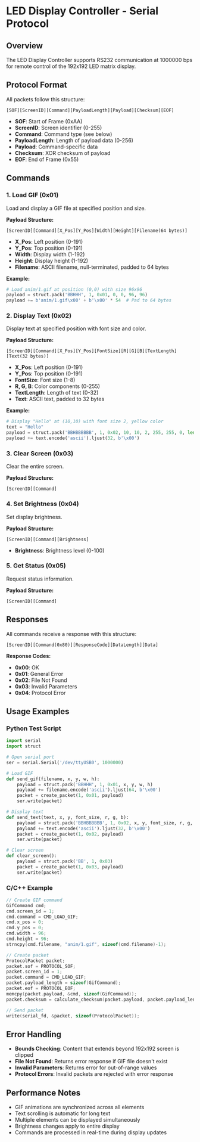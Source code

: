 # LED Display Controller - Serial Protocol

## Overview
The LED Display Controller supports RS232 communication at 1000000 bps for remote control of the 192x192 LED matrix display.

## Protocol Format
All packets follow this structure:
```
[SOF][ScreenID][Command][PayloadLength][Payload][Checksum][EOF]
```

- **SOF**: Start of Frame (0xAA)
- **ScreenID**: Screen identifier (0-255)
- **Command**: Command type (see below)
- **PayloadLength**: Length of payload data (0-256)
- **Payload**: Command-specific data
- **Checksum**: XOR checksum of payload
- **EOF**: End of Frame (0x55)

## Commands

### 1. Load GIF (0x01)
Load and display a GIF file at specified position and size.

**Payload Structure:**
```
[ScreenID][Command][X_Pos][Y_Pos][Width][Height][Filename(64 bytes)]
```

- **X_Pos**: Left position (0-191)
- **Y_Pos**: Top position (0-191)
- **Width**: Display width (1-192)
- **Height**: Display height (1-192)
- **Filename**: ASCII filename, null-terminated, padded to 64 bytes

**Example:**
```python
# Load anim/1.gif at position (0,0) with size 96x96
payload = struct.pack('BBHHH', 1, 0x01, 0, 0, 96, 96)
payload += b'anim/1.gif\x00' + b'\x00' * 54  # Pad to 64 bytes
```

### 2. Display Text (0x02)
Display text at specified position with font size and color.

**Payload Structure:**
```
[ScreenID][Command][X_Pos][Y_Pos][FontSize][R][G][B][TextLength][Text(32 bytes)]
```

- **X_Pos**: Left position (0-191)
- **Y_Pos**: Top position (0-191)
- **FontSize**: Font size (1-8)
- **R, G, B**: Color components (0-255)
- **TextLength**: Length of text (0-32)
- **Text**: ASCII text, padded to 32 bytes

**Example:**
```python
# Display "Hello" at (10,10) with font size 2, yellow color
text = "Hello"
payload = struct.pack('BBHBBBBBB', 1, 0x02, 10, 10, 2, 255, 255, 0, len(text))
payload += text.encode('ascii').ljust(32, b'\x00')
```

### 3. Clear Screen (0x03)
Clear the entire screen.

**Payload Structure:**
```
[ScreenID][Command]
```

### 4. Set Brightness (0x04)
Set display brightness.

**Payload Structure:**
```
[ScreenID][Command][Brightness]
```

- **Brightness**: Brightness level (0-100)

### 5. Get Status (0x05)
Request status information.

**Payload Structure:**
```
[ScreenID][Command]
```

## Responses

All commands receive a response with this structure:
```
[ScreenID][Command(0x80)][ResponseCode][DataLength][Data]
```

**Response Codes:**
- **0x00**: OK
- **0x01**: General Error
- **0x02**: File Not Found
- **0x03**: Invalid Parameters
- **0x04**: Protocol Error

## Usage Examples

### Python Test Script
```python
import serial
import struct

# Open serial port
ser = serial.Serial('/dev/ttyUSB0', 1000000)

# Load GIF
def send_gif(filename, x, y, w, h):
    payload = struct.pack('BBHHH', 1, 0x01, x, y, w, h)
    payload += filename.encode('ascii').ljust(64, b'\x00')
    packet = create_packet(1, 0x01, payload)
    ser.write(packet)

# Display text
def send_text(text, x, y, font_size, r, g, b):
    payload = struct.pack('BBHBBBBBB', 1, 0x02, x, y, font_size, r, g, b, len(text))
    payload += text.encode('ascii').ljust(32, b'\x00')
    packet = create_packet(1, 0x02, payload)
    ser.write(packet)

# Clear screen
def clear_screen():
    payload = struct.pack('BB', 1, 0x03)
    packet = create_packet(1, 0x03, payload)
    ser.write(packet)
```

### C/C++ Example
```c
// Create GIF command
GifCommand cmd;
cmd.screen_id = 1;
cmd.command = CMD_LOAD_GIF;
cmd.x_pos = 0;
cmd.y_pos = 0;
cmd.width = 96;
cmd.height = 96;
strncpy(cmd.filename, "anim/1.gif", sizeof(cmd.filename)-1);

// Create packet
ProtocolPacket packet;
packet.sof = PROTOCOL_SOF;
packet.screen_id = 1;
packet.command = CMD_LOAD_GIF;
packet.payload_length = sizeof(GifCommand);
packet.eof = PROTOCOL_EOF;
memcpy(packet.payload, &cmd, sizeof(GifCommand));
packet.checksum = calculate_checksum(packet.payload, packet.payload_length);

// Send packet
write(serial_fd, &packet, sizeof(ProtocolPacket));
```

## Error Handling

- **Bounds Checking**: Content that extends beyond 192x192 screen is clipped
- **File Not Found**: Returns error response if GIF file doesn't exist
- **Invalid Parameters**: Returns error for out-of-range values
- **Protocol Errors**: Invalid packets are rejected with error response

## Performance Notes

- GIF animations are synchronized across all elements
- Text scrolling is automatic for long text
- Multiple elements can be displayed simultaneously
- Brightness changes apply to entire display
- Commands are processed in real-time during display updates

